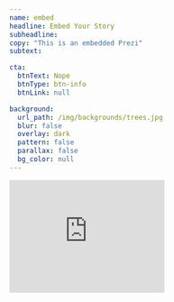 ```yaml
---
name: embed
headline: Embed Your Story
subheadline:
copy: "This is an embedded Prezi"
subtext:

cta:
  btnText: Nope
  btnType: btn-info
  btnLink: null

background:
  url_path: /img/backgrounds/trees.jpg
  blur: false
  overlay: dark
  pattern: false
  parallax: false
  bg_color: null
---
```


<div class="videoWrapper">
  <iframe id="iframe_container" frameborder="0" webkitallowfullscreen="" mozallowfullscreen="" allowfullscreen="" width="275" height="200" src="https://prezi.com/embed/izde0xgc_cph/?bgcolor=ffffff&amp;lock_to_path=0&amp;autoplay=0&amp;autohide_ctrls=0&amp;landing_data=bHVZZmNaNDBIWnNjdEVENDRhZDFNZGNIUE43MHdLNWpsdFJLb2ZHanI5enkvYVY1VVVGSXlWUVBpQk5ONTlYU0FBPT0&amp;landing_sign=b2drCkRGW_lufD_JCpq-SGRec0U7bAz9tm2i7ph_BUM"></iframe>
</div>
